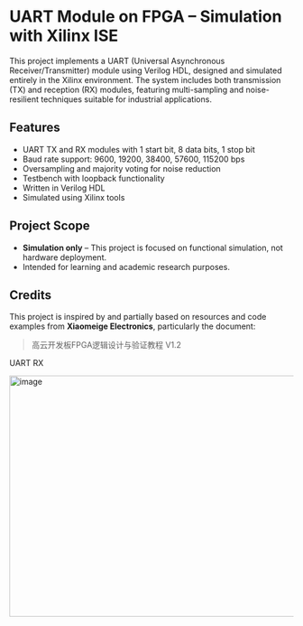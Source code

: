 # UART Module on FPGA – Simulation with Xilinx ISE

This project implements a UART (Universal Asynchronous Receiver/Transmitter) module using Verilog HDL, designed and simulated entirely in the Xilinx environment. The system includes both transmission (TX) and reception (RX) modules, featuring multi-sampling and noise-resilient techniques suitable for industrial applications.

## Features

- UART TX and RX modules with 1 start bit, 8 data bits, 1 stop bit
- Baud rate support: 9600, 19200, 38400, 57600, 115200 bps
- Oversampling and majority voting for noise reduction
- Testbench with loopback functionality
- Written in Verilog HDL
- Simulated using Xilinx tools

## Project Scope

- **Simulation only** – This project is focused on functional simulation, not hardware deployment.
- Intended for learning and academic research purposes.

## Credits

This project is inspired by and partially based on resources and code examples from **Xiaomeige Electronics**, particularly the document:

> 高云开发板FPGA逻辑设计与验证教程 V1.2

UART RX

<img width="1144" height="427" alt="image" src="https://github.com/user-attachments/assets/fd445823-bf91-4ed0-a890-38604ba563d5" />
